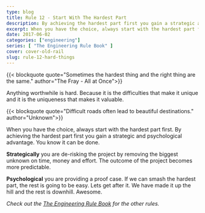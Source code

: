 ```yaml
---
type: blog
title: Rule 12 - Start With The Hardest Part
description: By achieving the hardest part first you gain a strategic and psychological advantage.
excerpt: When you have the choice, always start with the hardest part first. By achieving the hardest part first you gain a strategic and psychological advantage. You know it can be done.
date: 2017-06-02
categories: ["engineering"]
series: [ "The Engineering Rule Book" ]
cover: cover-old-rail
slug: rule-12-hard-things
---
```


{{< blockquote quote="Sometimes the hardest thing and the right thing are the same." author="The Fray - All at Once">}}

Anything worthwhile is hard. Because it is the difficulties that make it unique and it is the uniqueness that makes it valuable.

{{< blockquote quote="Difficult roads often lead to beautiful destinations." author="Unknown">}}

When you have the choice, always start with the hardest part first. By achieving the hardest part first you gain a strategic and psychological advantage. You know it can be done.

__Strategically__ you are de-risking the project by removing the biggest unknown on time, money and effort. The outcome of the project becomes more predictable.

__Psychological__ you are providing a proof case. If we can smash the hardest part, the rest is going to be easy. Lets get after it. We have made it up the hill and the rest is downhill. Awesome.

_Check out the [The Engineering Rule Book](/series/the-engineering-rule-book) for the other rules._
